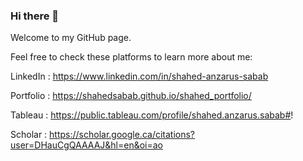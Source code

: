 ### Hi there 👋

Welcome to my GitHub page.

Feel free to check these platforms to learn more about me:

LinkedIn  :	https://www.linkedin.com/in/shahed-anzarus-sabab

Portfolio :	https://shahedsabab.github.io/shahed_portfolio/

Tableau 	: https://public.tableau.com/profile/shahed.anzarus.sabab#!

Scholar 	: https://scholar.google.ca/citations?user=DHauCgQAAAAJ&hl=en&oi=ao


<!--
**ShahedSabab/ShahedSabab** is a ✨ _special_ ✨ repository because its `README.md` (this file) appears on your GitHub profile.

Here are some ideas to get you started:

- 🔭 I’m currently working on ...
- 🌱 I’m currently learning ...
- 👯 I’m looking to collaborate on ...
- 🤔 I’m looking for help with ...
- 💬 Ask me about ...
- 📫 How to reach me: ...
- 😄 Pronouns: ...
- ⚡ Fun fact: ...
-->
